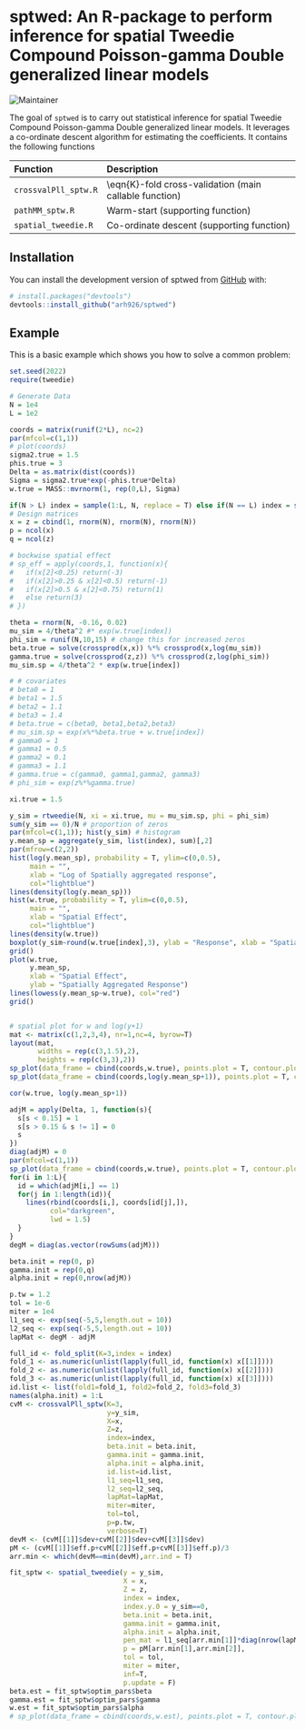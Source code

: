 
# sptwed: An R-package to perform inference for spatial Tweedie Compound Poisson-gamma Double generalized linear models

<!-- badges: start -->
![Maintainer](https://img.shields.io/badge/maintainer-arh926-blue)
<!-- badges: end -->

The goal of `sptwed` is to carry out statistical inference for spatial Tweedie Compound Poisson-gamma Double generalized linear models. It leverages a co-ordinate descent algorithm for estimating the coefficients. It contains the following functions

Function | Description
:--------|:-----------
`crossvalPll_sptw.R` | \eqn{K}-fold cross-validation (main callable function)
`pathMM_sptw.R` | Warm-start (supporting function)
`spatial_tweedie.R` | Co-ordinate descent (supporting function)

## Installation

You can install the development version of sptwed from [GitHub](https://github.com/) with:

``` r
# install.packages("devtools")
devtools::install_github("arh926/sptwed")
```

## Example

This is a basic example which shows you how to solve a common problem:

``` r
set.seed(2022)
require(tweedie)

# Generate Data
N = 1e4
L = 1e2

coords = matrix(runif(2*L), nc=2)
par(mfcol=c(1,1))
# plot(coords)
sigma2.true = 1.5
phis.true = 3
Delta = as.matrix(dist(coords))
Sigma = sigma2.true*exp(-phis.true*Delta)
w.true = MASS::mvrnorm(1, rep(0,L), Sigma)

if(N > L) index = sample(1:L, N, replace = T) else if(N == L) index = sample(1:L, N, replace = F)
# Design matrices
x = z = cbind(1, rnorm(N), rnorm(N), rnorm(N))
p = ncol(x)
q = ncol(z)

# bockwise spatial effect
# sp_eff = apply(coords,1, function(x){
#   if(x[2]<0.25) return(-3)
#   if(x[2]>0.25 & x[2]<0.5) return(-1)
#   if(x[2]>0.5 & x[2]<0.75) return(1)
#   else return(3)
# })

theta = rnorm(N, -0.16, 0.02)
mu_sim = 4/theta^2 #* exp(w.true[index])
phi_sim = runif(N,10,15) # change this for increased zeros
beta.true = solve(crossprod(x,x)) %*% crossprod(x,log(mu_sim))
gamma.true = solve(crossprod(z,z)) %*% crossprod(z,log(phi_sim))
mu_sim.sp = 4/theta^2 * exp(w.true[index])

# # covariates
# beta0 = 1
# beta1 = 1.5
# beta2 = 1.1
# beta3 = 1.4
# beta.true = c(beta0, beta1,beta2,beta3)
# mu_sim.sp = exp(x%*%beta.true + w.true[index])
# gamma0 = 1
# gamma1 = 0.5
# gamma2 = 0.1
# gamma3 = 1.1
# gamma.true = c(gamma0, gamma1,gamma2, gamma3)
# phi_sim = exp(z%*%gamma.true)

xi.true = 1.5

y_sim = rtweedie(N, xi = xi.true, mu = mu_sim.sp, phi = phi_sim)
sum(y_sim == 0)/N # proportion of zeros
par(mfcol=c(1,1)); hist(y_sim) # histogram
y.mean_sp = aggregate(y_sim, list(index), sum)[,2]
par(mfrow=c(2,2))
hist(log(y.mean_sp), probability = T, ylim=c(0,0.5),
     main = "",
     xlab = "Log of Spatially aggregated response",
     col="lightblue")
lines(density(log(y.mean_sp)))
hist(w.true, probability = T, ylim=c(0,0.5),
     main = "",
     xlab = "Spatial Effect",
     col="lightblue")
lines(density(w.true))
boxplot(y_sim~round(w.true[index],3), ylab = "Response", xlab = "Spatial Effect")
grid()
plot(w.true,
     y.mean_sp,
     xlab = "Spatial Effect",
     ylab = "Spatially Aggregated Response")
lines(lowess(y.mean_sp~w.true), col="red")
grid()


# spatial plot for w and log(y+1)
mat <- matrix(c(1,2,3,4), nr=1,nc=4, byrow=T)
layout(mat,
       widths = rep(c(3,1.5),2),
       heights = rep(c(3,3),2))
sp_plot(data_frame = cbind(coords,w.true), points.plot = T, contour.plot = T, legend = T)
sp_plot(data_frame = cbind(coords,log(y.mean_sp+1)), points.plot = T, contour.plot = T, legend = T)

cor(w.true, log(y.mean_sp+1))

adjM = apply(Delta, 1, function(s){
  s[s < 0.15] = 1
  s[s > 0.15 & s != 1] = 0
  s
})
diag(adjM) = 0
par(mfcol=c(1,1))
sp_plot(data_frame = cbind(coords,w.true), points.plot = T, contour.plot = T, legend = F)
for(i in 1:L){
  id = which(adjM[i,] == 1)
  for(j in 1:length(id)){
    lines(rbind(coords[i,], coords[id[j],]),
          col="darkgreen",
          lwd = 1.5)
  }
}
degM = diag(as.vector(rowSums(adjM)))

beta.init = rep(0, p)
gamma.init = rep(0,q)
alpha.init = rep(0,nrow(adjM))

p.tw = 1.2
tol = 1e-6
miter = 1e4
l1_seq <- exp(seq(-5,5,length.out = 10))
l2_seq <- exp(seq(-5,5,length.out = 10))
lapMat <- degM - adjM

full_id <- fold_split(K=3,index = index)
fold_1 <- as.numeric(unlist(lapply(full_id, function(x) x[[1]])))
fold_2 <- as.numeric(unlist(lapply(full_id, function(x) x[[2]])))
fold_3 <- as.numeric(unlist(lapply(full_id, function(x) x[[3]])))
id.list <- list(fold1=fold_1, fold2=fold_2, fold3=fold_3)
names(alpha.init) = 1:L
cvM <- crossvalPll_sptw(K=3,
                        y=y_sim,
                        X=x,
                        Z=z,
                        index=index,
                        beta.init = beta.init,
                        gamma.init = gamma.init,
                        alpha.init = alpha.init,
                        id.list=id.list,
                        l1_seq=l1_seq,
                        l2_seq=l2_seq,
                        lapMat=lapMat,
                        miter=miter,
                        tol=tol,
                        p=p.tw,
                        verbose=T)
devM <- (cvM[[1]]$dev+cvM[[2]]$dev+cvM[[3]]$dev)
pM <- (cvM[[1]]$eff.p+cvM[[2]]$eff.p+cvM[[3]]$eff.p)/3
arr.min <- which(devM==min(devM),arr.ind = T)

fit_sptw <- spatial_tweedie(y = y_sim,
                            X = x,
                            Z = z,
                            index = index,
                            index.y.0 = y_sim==0,
                            beta.init = beta.init,
                            gamma.init = gamma.init,
                            alpha.init = alpha.init,
                            pen_mat = l1_seq[arr.min[1]]*diag(nrow(lapMat))+l2_seq[arr.min[2]]*lapMat, #
                            p = pM[arr.min[1],arr.min[2]],
                            tol = tol,
                            miter = miter,
                            inf=T,
                            p.update = F)
beta.est = fit_sptw$optim_pars$beta
gamma.est = fit_sptw$optim_pars$gamma
w.est = fit_sptw$optim_pars$alpha
# sp_plot(data_frame = cbind(coords,w.est), points.plot = T, contour.plot = T, legend = F)

```

